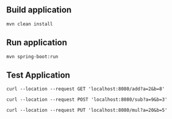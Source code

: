 ## Build application

``` 
mvn clean install
```

## Run application

``` 
mvn spring-boot:run
```

## Test Application

```  
curl --location --request GET 'localhost:8080/add?a=2&b=8'

curl --location --request POST 'localhost:8080/sub?a=9&b=3'

curl --location --request PUT 'localhost:8080/mul?a=20&b=5'
```
